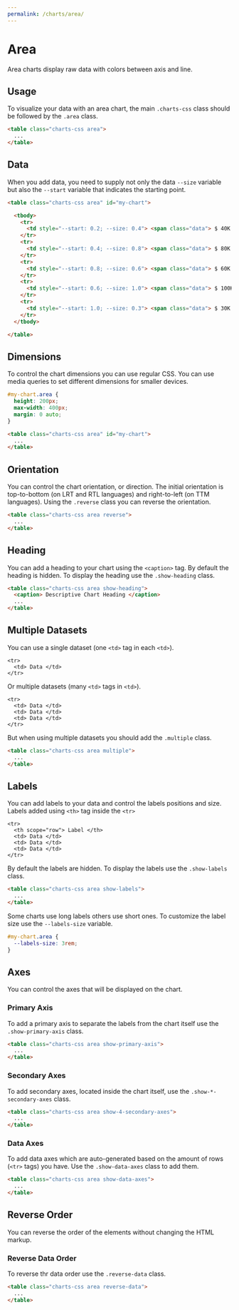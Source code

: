 ```yaml
---
permalink: /charts/area/
---
```


# Area

Area charts display raw data with colors between axis and line.

## Usage

To visualize your data with an area chart, the main `.charts-css` class should be followed by the `.area` class.

```html
<table class="charts-css area">
  ...
</table>
```

## Data

When you add data, you need to supply not only the data `--size` variable but also the `--start` variable that indicates the starting point.

```html
<table class="charts-css area" id="my-chart">

  <tbody>
    <tr>
      <td style="--start: 0.2; --size: 0.4"> <span class="data"> $ 40K </span> </td>
    </tr>
    <tr>
      <td style="--start: 0.4; --size: 0.8"> <span class="data"> $ 80K </span> </td>
    </tr>
    <tr>
      <td style="--start: 0.8; --size: 0.6"> <span class="data"> $ 60K </span> </td>
    </tr>
    <tr>
      <td style="--start: 0.6; --size: 1.0"> <span class="data"> $ 100K </span> </td>
    </tr>
    <tr>
      <td style="--start: 1.0; --size: 0.3"> <span class="data"> $ 30K </span> </td>
    </tr>
  </tbody>

</table>
```

<code-example code-example-id="area-example-1">
<template v-slot:css-code>
#area-example-1 {
  height: 200px;
  max-width: 400px;
  margin: 0 auto;
}
</template>
<template v-slot:html-code>
<table class="charts-css area hide-data" id="area-example-1">

  <caption> Area Example #1 </caption>

  <tbody>
    <tr>
      <td style="--start: 0.2; --size: 0.4"> <span class="data"> $ 40K </span> </td>
    </tr>
    <tr>
      <td style="--start: 0.4; --size: 0.8"> <span class="data"> $ 80K </span> </td>
    </tr>
    <tr>
      <td style="--start: 0.8; --size: 0.6"> <span class="data"> $ 60K </span> </td>
    </tr>
    <tr>
      <td style="--start: 0.6; --size: 1.0"> <span class="data"> $ 100K </span> </td>
    </tr>
    <tr>
      <td style="--start: 1.0; --size: 0.3"> <span class="data"> $ 30K </span> </td>
    </tr>
  </tbody>

</table>
</template>
</code-example>

## Dimensions

To control the chart dimensions you can use regular CSS. You can use media queries to set different dimensions for smaller devices.

```css
#my-chart.area {
  height: 200px;
  max-width: 400px;
  margin: 0 auto;
}
```

```html
<table class="charts-css area" id="my-chart">
  ...
</table>
```

<code-example code-example-id="area-example-2">
<template v-slot:css-code>
#area-example-2 {
  height: 200px;
  max-width: 400px;
  margin: 0 auto;
}
</template>
<template v-slot:html-code>
<table class="charts-css area" id="area-example-2">

  <caption> Area Example #2 </caption>

  <tbody>
    <tr>
      <td style="--start: 0.2; --size: 0.4"> </td>
    </tr>
    <tr>
      <td style="--start: 0.4; --size: 0.8"> </td>
    </tr>
    <tr>
      <td style="--start: 0.8; --size: 0.6"> </td>
    </tr>
    <tr>
      <td style="--start: 0.6; --size: 1.0"> </td>
    </tr>
    <tr>
      <td style="--start: 1.0; --size: 0.3"> </td>
    </tr>
  </tbody>

</table>
</template>
</code-example>

## Orientation

You can control the chart orientation, or direction. The initial orientation is top-to-bottom (on LRT and RTL languages) and right-to-left (on TTM languages). Using the `.reverse` class you can reverse the orientation.

```html
<table class="charts-css area reverse">
  ...
</table>
```

<code-example code-example-id="area-example-3">
<template v-slot:css-code>
#area-example-3 {
  height: 200px;
  max-width: 400px;
  margin: 0 auto;
}
</template>
<template v-slot:html-code>
<table class="charts-css area reverse" id="area-example-3">

  <caption> Area Example #3 </caption>

  <tbody>
    <tr>
      <td style="--start: 0.2; --size: 0.4"> </td>
    </tr>
    <tr>
      <td style="--start: 0.4; --size: 0.8"> </td>
    </tr>
    <tr>
      <td style="--start: 0.8; --size: 0.6"> </td>
    </tr>
    <tr>
      <td style="--start: 0.6; --size: 1.0"> </td>
    </tr>
    <tr>
      <td style="--start: 1.0; --size: 0.3"> </td>
    </tr>
  </tbody>

</table>
</template>
</code-example>

## Heading

You can add a heading to your chart using the `<caption>` tag. By default the heading is hidden. To display the heading use the `.show-heading` class.

```html
<table class="charts-css area show-heading">
  <caption> Descriptive Chart Heading </caption>
  ...
</table>
```

<code-example code-example-id="area-example-4">
<template v-slot:css-code>
#area-example-4 {
  height: 200px;
  max-width: 400px;
  margin: 0 auto;
}
</template>
<template v-slot:html-code>
<table class="charts-css area show-heading" id="area-example-4">

  <caption> Descriptive Chart Heading </caption>

  <tbody>
    <tr>
      <td style="--start: 0.2; --size: 0.4"> </td>
    </tr>
    <tr>
      <td style="--start: 0.4; --size: 0.8"> </td>
    </tr>
    <tr>
      <td style="--start: 0.8; --size: 0.6"> </td>
    </tr>
    <tr>
      <td style="--start: 0.6; --size: 1.0"> </td>
    </tr>
    <tr>
      <td style="--start: 1.0; --size: 0.3"> </td>
    </tr>
  </tbody>

</table>
</template>
</code-example>

## Multiple Datasets

You can use a single dataset (one `<td>` tag in each `<td>`).

```html{2}
<tr>
  <td> Data </td>
</tr>
```

Or multiple datasets (many `<td>` tags in `<td>`).

```html{2-4}
<tr>
  <td> Data </td>
  <td> Data </td>
  <td> Data </td>
</tr>
```

But when using multiple datasets you should add the `.multiple` class.

```html
<table class="charts-css area multiple">
  ...
</table>
```

<code-example code-example-id="area-example-5">
<template v-slot:css-code>
#area-example-5 {
  height: 200px;
  max-width: 400px;
  margin: 0 auto;
}
</template>
<template v-slot:html-code>
<table class="charts-css area multiple hide-data" id="area-example-5">

  <caption> Area Example #5 </caption>

  <tbody>
    <tr>
      <td style="--start:0.1; --size: 0.5;"> <span class="data"> 50 </span> </td>
      <td style="--start:0.0; --size: 0.2;"> <span class="data"> 20 </span> </td>
      <td style="--start:0.2; --size: 0.4;"> <span class="data"> 40 </span> </td>
    </tr>
    <tr>
      <td style="--start:0.5; --size: 0.8;"> <span class="data"> 80 </span> </td>
      <td style="--start:0.2; --size: 0.5;"> <span class="data"> 50 </span> </td>
      <td style="--start:0.4; --size: 0.1;"> <span class="data"> 10 </span> </td>
    </tr>
    <tr>
      <td style="--start:0.8; --size: 0.4;"> <span class="data"> 40 </span> </td>
      <td style="--start:0.5; --size: 0.3;"> <span class="data"> 30 </span> </td>
      <td style="--start:0.1; --size: 0.2;"> <span class="data"> 20 </span> </td>
    </tr>
  </tbody>

</table>
</template>
</code-example>

## Labels

You can add labels to your data and control the labels positions and size. Labels added using `<th>` tag inside the `<tr>`

```html{2}
<tr>
  <th scope="row"> Label </th>
  <td> Data </td>
  <td> Data </td>
  <td> Data </td>
</tr>
```

By default the labels are hidden. To display the labels use the `.show-labels` class.

```html
<table class="charts-css area show-labels">
  ...
</table>
```

<v-row>

<code-example code-example-id="area-example-6">
<template v-slot:css-code>
#area-example-6 {
  height: 200px;
  max-width: 400px;
  margin: 0 auto;
}
</template>
<template v-slot:html-code>
<table class="charts-css area multiple hide-data show-labels" id="area-example-6">

  <caption> Area Example #6 </caption>

  <thead>
    <tr>
      <th scope="col"> Year </th>
      <th scope="col"> Progress 1 </th>
      <th scope="col"> Progress 2 </th>
      <th scope="col"> Progress 3 </th>
    </tr>
  </thead>

  <tbody>
    <tr>
      <th scope="row"> 2000 </th>
      <td style="--start:0.1; --size: 0.5;"> <span class="data"> 50 </span> </td>
      <td style="--start:0.0; --size: 0.2;"> <span class="data"> 20 </span> </td>
      <td style="--start:0.2; --size: 0.4;"> <span class="data"> 40 </span> </td>
    </tr>
    <tr>
      <th scope="row"> 2010 </th>
      <td style="--start:0.5; --size: 0.8;"> <span class="data"> 80 </span> </td>
      <td style="--start:0.2; --size: 0.5;"> <span class="data"> 50 </span> </td>
      <td style="--start:0.4; --size: 0.1;"> <span class="data"> 10 </span> </td>
    </tr>
    <tr>
      <th scope="row"> 2020 </th>
      <td style="--start:0.8; --size: 0.4;"> <span class="data"> 40 </span> </td>
      <td style="--start:0.5; --size: 0.3;"> <span class="data"> 30 </span> </td>
      <td style="--start:0.1; --size: 0.2;"> <span class="data"> 20 </span> </td>
    </tr>
  </tbody>

</table>
</template>
</code-example>

<code-example code-example-id="area-example-7">
<template v-slot:css-code>
#area-example-7 {
  height: 200px;
  max-width: 400px;
  margin: 0 auto;
}
</template>
<template v-slot:html-code>
<table class="charts-css area multiple hide-data show-labels reverse" id="area-example-7">

  <caption> Area Example #7 </caption>

  <thead>
    <tr>
      <th scope="col"> Year </th>
      <th scope="col"> Progress 1 </th>
      <th scope="col"> Progress 2 </th>
      <th scope="col"> Progress 3 </th>
    </tr>
  </thead>

  <tbody>
    <tr>
      <th scope="row"> 2000 </th>
      <td style="--start:0.1; --size: 0.5;"> <span class="data"> 50 </span> </td>
      <td style="--start:0.0; --size: 0.2;"> <span class="data"> 20 </span> </td>
      <td style="--start:0.2; --size: 0.4;"> <span class="data"> 40 </span> </td>
    </tr>
    <tr>
      <th scope="row"> 2010 </th>
      <td style="--start:0.5; --size: 0.8;"> <span class="data"> 80 </span> </td>
      <td style="--start:0.2; --size: 0.5;"> <span class="data"> 50 </span> </td>
      <td style="--start:0.4; --size: 0.1;"> <span class="data"> 10 </span> </td>
    </tr>
    <tr>
      <th scope="row"> 2020 </th>
      <td style="--start:0.8; --size: 0.4;"> <span class="data"> 40 </span> </td>
      <td style="--start:0.5; --size: 0.3;"> <span class="data"> 30 </span> </td>
      <td style="--start:0.1; --size: 0.2;"> <span class="data"> 20 </span> </td>
    </tr>
  </tbody>

</table>
</template>
</code-example>

</v-row>

Some charts use long labels others use short ones. To customize the label size use the `--labels-size` variable.

```css
#my-chart.area {
  --labels-size: 3rem;
}
```

<v-row>

<code-example code-example-id="area-example-8">
<template v-slot:css-code>
#area-example-8 {
  height: 200px;
  max-width: 400px;
  margin: 0 auto;
  --labels-size: 3rem;
}
</template>
<template v-slot:html-code>
<table class="charts-css area multiple hide-data show-labels" id="area-example-8">

  <caption> Area Example #8 </caption>

  <thead>
    <tr>
      <th scope="col"> Year </th>
      <th scope="col"> Progress 1 </th>
      <th scope="col"> Progress 2 </th>
      <th scope="col"> Progress 3 </th>
    </tr>
  </thead>

  <tbody>
    <tr>
      <th scope="row"> 2000 </th>
      <td style="--start:0.1; --size: 0.5;"> <span class="data"> 50 </span> </td>
      <td style="--start:0.0; --size: 0.2;"> <span class="data"> 20 </span> </td>
      <td style="--start:0.2; --size: 0.4;"> <span class="data"> 40 </span> </td>
    </tr>
    <tr>
      <th scope="row"> 2010 </th>
      <td style="--start:0.5; --size: 0.8;"> <span class="data"> 80 </span> </td>
      <td style="--start:0.2; --size: 0.5;"> <span class="data"> 50 </span> </td>
      <td style="--start:0.4; --size: 0.1;"> <span class="data"> 10 </span> </td>
    </tr>
    <tr>
      <th scope="row"> 2020 </th>
      <td style="--start:0.8; --size: 0.4;"> <span class="data"> 40 </span> </td>
      <td style="--start:0.5; --size: 0.3;"> <span class="data"> 30 </span> </td>
      <td style="--start:0.1; --size: 0.2;"> <span class="data"> 20 </span> </td>
    </tr>
  </tbody>

</table>
</template>
</code-example>

<code-example code-example-id="area-example-9">
<template v-slot:css-code>
#area-example-9 {
  height: 200px;
  max-width: 400px;
  margin: 0 auto;
  --labels-size: 3rem;
}
</template>
<template v-slot:html-code>
<table class="charts-css area multiple hide-data show-labels reverse" id="area-example-9">

  <caption> Area Example #9 </caption>

  <thead>
    <tr>
      <th scope="col"> Year </th>
      <th scope="col"> Progress 1 </th>
      <th scope="col"> Progress 2 </th>
      <th scope="col"> Progress 3 </th>
    </tr>
  </thead>

  <tbody>
    <tr>
      <th scope="row"> 2000 </th>
      <td style="--start:0.1; --size: 0.5;"> <span class="data"> 50 </span> </td>
      <td style="--start:0.0; --size: 0.2;"> <span class="data"> 20 </span> </td>
      <td style="--start:0.2; --size: 0.4;"> <span class="data"> 40 </span> </td>
    </tr>
    <tr>
      <th scope="row"> 2010 </th>
      <td style="--start:0.5; --size: 0.8;"> <span class="data"> 80 </span> </td>
      <td style="--start:0.2; --size: 0.5;"> <span class="data"> 50 </span> </td>
      <td style="--start:0.4; --size: 0.1;"> <span class="data"> 10 </span> </td>
    </tr>
    <tr>
      <th scope="row"> 2020 </th>
      <td style="--start:0.8; --size: 0.4;"> <span class="data"> 40 </span> </td>
      <td style="--start:0.5; --size: 0.3;"> <span class="data"> 30 </span> </td>
      <td style="--start:0.1; --size: 0.2;"> <span class="data"> 20 </span> </td>
    </tr>
  </tbody>

</table>
</template>
</code-example>

</v-row>

## Axes

You can control the axes that will be displayed on the chart.

### Primary Axis

To add a primary axis to separate the labels from the chart itself use the `.show-primary-axis` class.

```html
<table class="charts-css area show-primary-axis">
  ...
</table>
```

<v-row>

<code-example code-example-id="area-example-10">
<template v-slot:css-code>
#area-example-10 {
  height: 200px;
  max-width: 400px;
  margin: 0 auto;
}
</template>
<template v-slot:html-code>
<table class="charts-css area multiple hide-data show-labels" id="area-example-10">

  <caption> Area Example #10 </caption>

  <thead>
    <tr>
      <th scope="col"> Year </th>
      <th scope="col"> Progress 1 </th>
      <th scope="col"> Progress 2 </th>
      <th scope="col"> Progress 3 </th>
    </tr>
  </thead>

  <tbody>
    <tr>
      <th scope="row"> 2000 </th>
      <td style="--start:0.1; --size: 0.5;"> <span class="data"> 50 </span> </td>
      <td style="--start:0.0; --size: 0.2;"> <span class="data"> 20 </span> </td>
      <td style="--start:0.2; --size: 0.4;"> <span class="data"> 40 </span> </td>
    </tr>
    <tr>
      <th scope="row"> 2010 </th>
      <td style="--start:0.5; --size: 0.8;"> <span class="data"> 80 </span> </td>
      <td style="--start:0.2; --size: 0.5;"> <span class="data"> 50 </span> </td>
      <td style="--start:0.4; --size: 0.1;"> <span class="data"> 10 </span> </td>
    </tr>
    <tr>
      <th scope="row"> 2020 </th>
      <td style="--start:0.8; --size: 0.4;"> <span class="data"> 40 </span> </td>
      <td style="--start:0.5; --size: 0.3;"> <span class="data"> 30 </span> </td>
      <td style="--start:0.1; --size: 0.2;"> <span class="data"> 20 </span> </td>
    </tr>
  </tbody>

</table>
</template>
</code-example>

<code-example code-example-id="area-example-11">
<template v-slot:css-code>
#area-example-11 {
  height: 200px;
  max-width: 400px;
  margin: 0 auto;
}
</template>
<template v-slot:html-code>
<table class="charts-css area multiple hide-data show-labels show-primary-axis" id="area-example-11">

  <caption> Area Example #11 </caption>

  <thead>
    <tr>
      <th scope="col"> Year </th>
      <th scope="col"> Progress 1 </th>
      <th scope="col"> Progress 2 </th>
      <th scope="col"> Progress 3 </th>
    </tr>
  </thead>

  <tbody>
    <tr>
      <th scope="row"> 2000 </th>
      <td style="--start:0.1; --size: 0.5;"> <span class="data"> 50 </span> </td>
      <td style="--start:0.0; --size: 0.2;"> <span class="data"> 20 </span> </td>
      <td style="--start:0.2; --size: 0.4;"> <span class="data"> 40 </span> </td>
    </tr>
    <tr>
      <th scope="row"> 2010 </th>
      <td style="--start:0.5; --size: 0.8;"> <span class="data"> 80 </span> </td>
      <td style="--start:0.2; --size: 0.5;"> <span class="data"> 50 </span> </td>
      <td style="--start:0.4; --size: 0.1;"> <span class="data"> 10 </span> </td>
    </tr>
    <tr>
      <th scope="row"> 2020 </th>
      <td style="--start:0.8; --size: 0.4;"> <span class="data"> 40 </span> </td>
      <td style="--start:0.5; --size: 0.3;"> <span class="data"> 30 </span> </td>
      <td style="--start:0.1; --size: 0.2;"> <span class="data"> 20 </span> </td>
    </tr>
  </tbody>

</table>
</template>
</code-example>

</v-row>

### Secondary Axes

To add secondary axes, located inside the chart itself, use the `.show-*-secondary-axes` class.

```html
<table class="charts-css area show-4-secondary-axes">
  ...
</table>
```

<v-row>

<code-example code-example-id="area-example-12">
<template v-slot:css-code>
#area-example-12 {
  height: 200px;
  max-width: 400px;
  margin: 0 auto;
}
</template>
<template v-slot:html-code>
<table class="charts-css area multiple hide-data show-labels show-primary-axis show-4-secondary-axes" id="area-example-12">

  <caption> Area Example #12 </caption>

  <thead>
    <tr>
      <th scope="col"> Year </th>
      <th scope="col"> Progress 1 </th>
      <th scope="col"> Progress 2 </th>
      <th scope="col"> Progress 3 </th>
    </tr>
  </thead>

  <tbody>
    <tr>
      <th scope="row"> 2000 </th>
      <td style="--start:0.1; --size: 0.5;"> <span class="data"> 50 </span> </td>
      <td style="--start:0.0; --size: 0.2;"> <span class="data"> 20 </span> </td>
      <td style="--start:0.2; --size: 0.4;"> <span class="data"> 40 </span> </td>
    </tr>
    <tr>
      <th scope="row"> 2010 </th>
      <td style="--start:0.5; --size: 0.8;"> <span class="data"> 80 </span> </td>
      <td style="--start:0.2; --size: 0.5;"> <span class="data"> 50 </span> </td>
      <td style="--start:0.4; --size: 0.1;"> <span class="data"> 10 </span> </td>
    </tr>
    <tr>
      <th scope="row"> 2020 </th>
      <td style="--start:0.8; --size: 0.4;"> <span class="data"> 40 </span> </td>
      <td style="--start:0.5; --size: 0.3;"> <span class="data"> 30 </span> </td>
      <td style="--start:0.1; --size: 0.2;"> <span class="data"> 20 </span> </td>
    </tr>
  </tbody>

</table>
</template>
</code-example>

<code-example code-example-id="area-example-13">
<template v-slot:css-code>
#area-example-13 {
  height: 200px;
  max-width: 400px;
  margin: 0 auto;
}
</template>
<template v-slot:html-code>
<table class="charts-css area multiple hide-data show-labels show-primary-axis show-10-secondary-axes" id="area-example-13">

  <caption> Area Example #13 </caption>

  <thead>
    <tr>
      <th scope="col"> Year </th>
      <th scope="col"> Progress 1 </th>
      <th scope="col"> Progress 2 </th>
      <th scope="col"> Progress 3 </th>
    </tr>
  </thead>

  <tbody>
    <tr>
      <th scope="row"> 2000 </th>
      <td style="--start:0.1; --size: 0.5;"> <span class="data"> 50 </span> </td>
      <td style="--start:0.0; --size: 0.2;"> <span class="data"> 20 </span> </td>
      <td style="--start:0.2; --size: 0.4;"> <span class="data"> 40 </span> </td>
    </tr>
    <tr>
      <th scope="row"> 2010 </th>
      <td style="--start:0.5; --size: 0.8;"> <span class="data"> 80 </span> </td>
      <td style="--start:0.2; --size: 0.5;"> <span class="data"> 50 </span> </td>
      <td style="--start:0.4; --size: 0.1;"> <span class="data"> 10 </span> </td>
    </tr>
    <tr>
      <th scope="row"> 2020 </th>
      <td style="--start:0.8; --size: 0.4;"> <span class="data"> 40 </span> </td>
      <td style="--start:0.5; --size: 0.3;"> <span class="data"> 30 </span> </td>
      <td style="--start:0.1; --size: 0.2;"> <span class="data"> 20 </span> </td>
    </tr>
  </tbody>

</table>
</template>
</code-example>

</v-row>

### Data Axes

To add data axes which are auto-generated based on the amount of rows (`<tr>` tags) you have. Use the `.show-data-axes` class to add them.

```html
<table class="charts-css area show-data-axes">
  ...
</table>
```

<v-row>

<code-example code-example-id="area-example-14">
<template v-slot:css-code>
#area-example-14 {
  height: 200px;
  max-width: 400px;
  margin: 0 auto;
}
</template>
<template v-slot:html-code>
<table class="charts-css area multiple hide-data show-labels show-primary-axis show-data-axes" id="area-example-14">

  <caption> Area Example #14 </caption>

  <thead>
    <tr>
      <th scope="col"> Year </th>
      <th scope="col"> Progress 1 </th>
      <th scope="col"> Progress 2 </th>
      <th scope="col"> Progress 3 </th>
    </tr>
  </thead>

  <tbody>
    <tr>
      <th scope="row"> 2000 </th>
      <td style="--start:0.1; --size: 0.5;"> <span class="data"> 50 </span> </td>
      <td style="--start:0.0; --size: 0.2;"> <span class="data"> 20 </span> </td>
      <td style="--start:0.2; --size: 0.4;"> <span class="data"> 40 </span> </td>
    </tr>
    <tr>
      <th scope="row"> 2010 </th>
      <td style="--start:0.5; --size: 0.8;"> <span class="data"> 80 </span> </td>
      <td style="--start:0.2; --size: 0.5;"> <span class="data"> 50 </span> </td>
      <td style="--start:0.4; --size: 0.1;"> <span class="data"> 10 </span> </td>
    </tr>
    <tr>
      <th scope="row"> 2020 </th>
      <td style="--start:0.8; --size: 0.4;"> <span class="data"> 40 </span> </td>
      <td style="--start:0.5; --size: 0.3;"> <span class="data"> 30 </span> </td>
      <td style="--start:0.1; --size: 0.2;"> <span class="data"> 20 </span> </td>
    </tr>
  </tbody>

</table>
</template>
</code-example>

<code-example code-example-id="area-example-15">
<template v-slot:css-code>
#area-example-15 {
  height: 200px;
  max-width: 400px;
  margin: 0 auto;
}
</template>
<template v-slot:html-code>
<table class="charts-css area multiple hide-data show-labels show-primary-axis show-4-secondary-axes show-data-axes" id="area-example-15">

  <caption> Area Example #15 </caption>

  <thead>
    <tr>
      <th scope="col"> Year </th>
      <th scope="col"> Progress 1 </th>
      <th scope="col"> Progress 2 </th>
      <th scope="col"> Progress 3 </th>
    </tr>
  </thead>

  <tbody>
    <tr>
      <th scope="row"> 2000 </th>
      <td style="--start:0.1; --size: 0.5;"> <span class="data"> 50 </span> </td>
      <td style="--start:0.0; --size: 0.2;"> <span class="data"> 20 </span> </td>
      <td style="--start:0.2; --size: 0.4;"> <span class="data"> 40 </span> </td>
    </tr>
    <tr>
      <th scope="row"> 2010 </th>
      <td style="--start:0.5; --size: 0.8;"> <span class="data"> 80 </span> </td>
      <td style="--start:0.2; --size: 0.5;"> <span class="data"> 50 </span> </td>
      <td style="--start:0.4; --size: 0.1;"> <span class="data"> 10 </span> </td>
    </tr>
    <tr>
      <th scope="row"> 2020 </th>
      <td style="--start:0.8; --size: 0.4;"> <span class="data"> 40 </span> </td>
      <td style="--start:0.5; --size: 0.3;"> <span class="data"> 30 </span> </td>
      <td style="--start:0.1; --size: 0.2;"> <span class="data"> 20 </span> </td>
    </tr>
  </tbody>

</table>
</template>
</code-example>

</v-row>

## Reverse Order

You can reverse the order of the elements without changing the HTML markup.

### Reverse Data Order

To reverse thr data order use the `.reverse-data` class.

```html
<table class="charts-css area reverse-data">
  ...
</table>
```

<v-row>

<code-example code-example-id="area-example-16">
<template v-slot:css-code>
#area-example-16 {
  height: 200px;
  max-width: 400px;
  margin: 0 auto;
}
</template>
<template v-slot:html-code>
<table class="charts-css area multiple hide-data show-labels" id="area-example-16">

  <caption> Area Example #16 </caption>

  <thead>
    <tr>
      <th scope="col"> Year </th>
      <th scope="col"> Progress 1 </th>
      <th scope="col"> Progress 2 </th>
      <th scope="col"> Progress 3 </th>
    </tr>
  </thead>

  <tbody>
    <tr>
      <th scope="row"> 2000 </th>
      <td style="--start:0.1; --size: 0.5;"> <span class="data"> 50 </span> </td>
      <td style="--start:0.0; --size: 0.2;"> <span class="data"> 20 </span> </td>
      <td style="--start:0.2; --size: 0.4;"> <span class="data"> 40 </span> </td>
    </tr>
    <tr>
      <th scope="row"> 2010 </th>
      <td style="--start:0.5; --size: 0.8;"> <span class="data"> 80 </span> </td>
      <td style="--start:0.2; --size: 0.5;"> <span class="data"> 50 </span> </td>
      <td style="--start:0.4; --size: 0.1;"> <span class="data"> 10 </span> </td>
    </tr>
    <tr>
      <th scope="row"> 2020 </th>
      <td style="--start:0.8; --size: 0.4;"> <span class="data"> 40 </span> </td>
      <td style="--start:0.5; --size: 0.3;"> <span class="data"> 30 </span> </td>
      <td style="--start:0.1; --size: 0.2;"> <span class="data"> 20 </span> </td>
    </tr>
  </tbody>

</table>
</template>
</code-example>

<code-example code-example-id="area-example-17">
<template v-slot:css-code>
#area-example-17 {
  height: 200px;
  max-width: 400px;
  margin: 0 auto;
}
</template>
<template v-slot:html-code>
<table class="charts-css area multiple hide-data show-labels reverse-data" id="area-example-17">

  <caption> Area Example #17 </caption>

  <thead>
    <tr>
      <th scope="col"> Year </th>
      <th scope="col"> Progress 1 </th>
      <th scope="col"> Progress 2 </th>
      <th scope="col"> Progress 3 </th>
    </tr>
  </thead>

  <tbody>
    <tr>
      <th scope="row"> 2000 </th>
      <td style="--start:0.1; --size: 0.5;"> <span class="data"> 50 </span> </td>
      <td style="--start:0.0; --size: 0.2;"> <span class="data"> 20 </span> </td>
      <td style="--start:0.2; --size: 0.4;"> <span class="data"> 40 </span> </td>
    </tr>
    <tr>
      <th scope="row"> 2010 </th>
      <td style="--start:0.5; --size: 0.8;"> <span class="data"> 80 </span> </td>
      <td style="--start:0.2; --size: 0.5;"> <span class="data"> 50 </span> </td>
      <td style="--start:0.4; --size: 0.1;"> <span class="data"> 10 </span> </td>
    </tr>
    <tr>
      <th scope="row"> 2020 </th>
      <td style="--start:0.8; --size: 0.4;"> <span class="data"> 40 </span> </td>
      <td style="--start:0.5; --size: 0.3;"> <span class="data"> 30 </span> </td>
      <td style="--start:0.1; --size: 0.2;"> <span class="data"> 20 </span> </td>
    </tr>
  </tbody>

</table>
</template>
</code-example>

</v-row>
